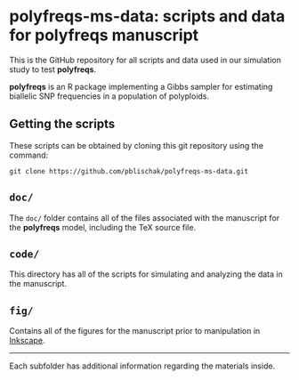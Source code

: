 # **polyfreqs-ms-data**: scripts and data for polyfreqs manuscript

This is the GitHub repository for all scripts and data used in our simulation study to test **polyfreqs**.

**polyfreqs** is an R package implementing a Gibbs sampler for estimating biallelic SNP frequencies in a population of polyploids. 

## Getting the scripts

These scripts can be obtained by cloning this git repository using the command:

```
git clone https://github.com/pblischak/polyfreqs-ms-data.git
```

## `doc/`

The `doc/` folder contains all of the files associated with the manuscript for the **polyfreqs** model, 
including the TeX source file.

## `code/`

This directory has all of the scripts for simulating and analyzing the data in the manuscript.

## `fig/`

Contains all of the figures for the manuscript prior to manipulation in <a href="https://inkscape.org" target="_blank">Inkscape</a>.

--------

Each subfolder has additional information regarding the materials inside.